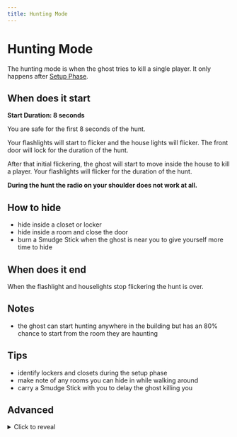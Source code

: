 ```yaml
---
title: Hunting Mode
---
```


# Hunting Mode

The hunting mode is when the ghost tries to kill a single player. It only happens after [Setup Phase](../setup-phase).

## When does it start

**Start Duration: 8 seconds**

You are safe for the first 8 seconds of the hunt.

Your flashlights will start to flicker and the house lights will flicker. The front door will lock for the duration of the hunt.

After that initial flickering, the ghost will start to move inside the house to kill a player. Your flashlights will flicker for the duration of the hunt.

**During the hunt the radio on your shoulder does not work at all.**

## How to hide

- hide inside a closet or locker
- hide inside a room and close the door
- burn a Smudge Stick when the ghost is near you to give yourself more time to hide

## When does it end

When the flashlight and houselights stop flickering the hunt is over.

## Notes

- the ghost can start hunting anywhere in the building but has an 80% chance to start from the room they are haunting

## Tips

- identify lockers and closets during the setup phase
- make note of any rooms you can hide in while walking around
- carry a Smudge Stick with you to delay the ghost killing you

## Advanced

<details>
  <summary>Click to reveal</summary>
  
  **This is technical information! It could spoil your play experience knowing too much about how the game works. This information is datamined and could change with future updates, not be implemented in the game, or not fully understood. Read below at your own discretion.**
 
  - The chance for a most ghosts to begin hunting is based on the average sanity of all players in the lobby then by a die roll* (still being investigated)
  
  *The die roll is a random number generated from a range which is specific to each kind of action. For some actions the rolls may be 25% chance, where others have <10% chance.
</details

